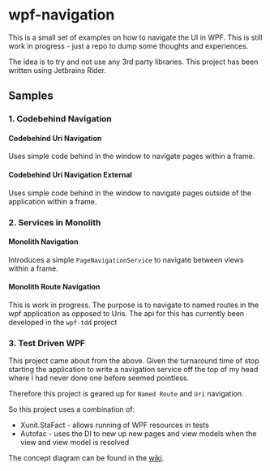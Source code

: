 # wpf-navigation

This is a small set of examples on how to navigate the UI in WPF.  This is still work in progress - just a repo to dump some thoughts and experiences.  

The idea is to try and not use any 3rd party libraries.  This project has been written using Jetbrains Rider.

## Samples

### 1. Codebehind Navigation

#### Codebehind Uri Navigation

Uses simple code behind in the window to navigate pages within a frame.

#### Codebehind Uri Navigation External

Uses simple code behind in the window to navigate pages outside of the application within a frame.

### 2. Services in Monolith

#### Monolith Navigation

Introduces a simple `PageNavigationService` to navigate between views within a frame.

#### Monolith Route Navigation

This is work in progress.  The purpose is to navigate to named routes in the wpf application as opposed to Uris.  The api for this has currently been developed in the `wpf-tdd` project


### 3. Test Driven WPF

This project came about from the above.  Given the turnaround time of stop starting the application to write a navigation service off the top of my head where I had never done one before 
seemed pointless.

Therefore this project is geared up for `Named Route` and `Uri` navigation.

So this project uses a combination of:

* Xunit.StaFact - allows running of WPF resources in tests
* Autofac - uses the DI to new up new pages and view models when the view and view model is resolved

The concept diagram can be found in the [wiki](https://github.com/andez2000/wpf-navigation/wiki/TDD-Concept).

